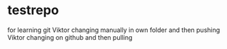 # testrepo
for learning git
Viktor changing manually in own folder and then pushing
Viktor changing on github and then pulling
